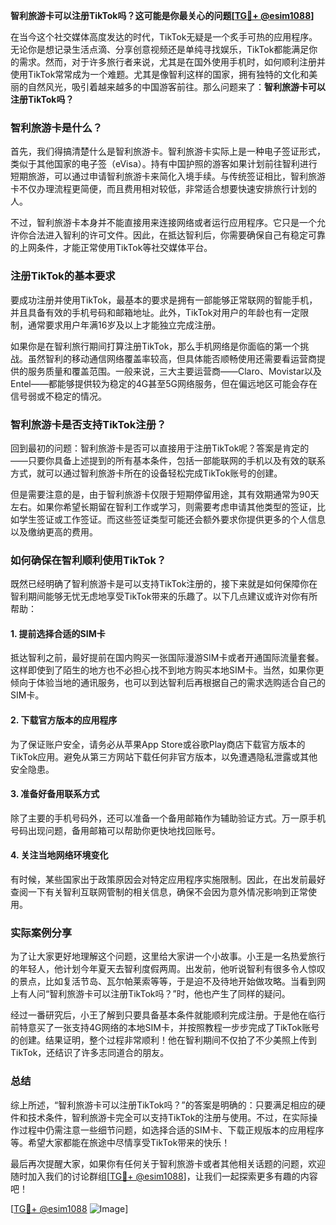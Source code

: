 **智利旅游卡可以注册TikTok吗？这可能是你最关心的问题[[TG💪+ @esim1088](https://t.me/s/esim1088)]**

在当今这个社交媒体高度发达的时代，TikTok无疑是一个炙手可热的应用程序。无论你是想记录生活点滴、分享创意视频还是单纯寻找娱乐，TikTok都能满足你的需求。然而，对于许多旅行者来说，尤其是在国外使用手机时，如何顺利注册并使用TikTok常常成为一个难题。尤其是像智利这样的国家，拥有独特的文化和美丽的自然风光，吸引着越来越多的中国游客前往。那么问题来了：**智利旅游卡可以注册TikTok吗？**

### 智利旅游卡是什么？

首先，我们得搞清楚什么是智利旅游卡。智利旅游卡实际上是一种电子签证形式，类似于其他国家的电子签（eVisa）。持有中国护照的游客如果计划前往智利进行短期旅游，可以通过申请智利旅游卡来简化入境手续。与传统签证相比，智利旅游卡不仅办理流程更简便，而且费用相对较低，非常适合想要快速安排旅行计划的人。

不过，智利旅游卡本身并不能直接用来连接网络或者运行应用程序。它只是一个允许你合法进入智利的许可文件。因此，在抵达智利后，你需要确保自己有稳定可靠的上网条件，才能正常使用TikTok等社交媒体平台。

### 注册TikTok的基本要求

要成功注册并使用TikTok，最基本的要求是拥有一部能够正常联网的智能手机，并且具备有效的手机号码和邮箱地址。此外，TikTok对用户的年龄也有一定限制，通常要求用户年满16岁及以上才能独立完成注册。

如果你是在智利旅行期间打算注册TikTok，那么手机网络是你面临的第一个挑战。虽然智利的移动通信网络覆盖率较高，但具体能否顺畅使用还需要看运营商提供的服务质量和覆盖范围。一般来说，三大主要运营商——Claro、Movistar以及Entel——都能够提供较为稳定的4G甚至5G网络服务，但在偏远地区可能会存在信号弱或不稳定的情况。

### 智利旅游卡是否支持TikTok注册？

回到最初的问题：智利旅游卡是否可以直接用于注册TikTok呢？答案是肯定的——只要你具备上述提到的所有基本条件，包括一部能联网的手机以及有效的联系方式，就可以通过智利旅游卡所在的设备轻松完成TikTok账号的创建。

但是需要注意的是，由于智利旅游卡仅限于短期停留用途，其有效期通常为90天左右。如果你希望长期留在智利工作或学习，则需要考虑申请其他类型的签证，比如学生签证或工作签证。而这些签证类型可能还会额外要求你提供更多的个人信息以及缴纳更高的费用。

### 如何确保在智利顺利使用TikTok？

既然已经明确了智利旅游卡是可以支持TikTok注册的，接下来就是如何保障你在智利期间能够无忧无虑地享受TikTok带来的乐趣了。以下几点建议或许对你有所帮助：

#### 1. 提前选择合适的SIM卡
抵达智利之前，最好提前在国内购买一张国际漫游SIM卡或者开通国际流量套餐。这样即使到了陌生的地方也不必担心找不到地方购买本地SIM卡。当然，如果你更倾向于体验当地的通讯服务，也可以到达智利后再根据自己的需求选购适合自己的SIM卡。

#### 2. 下载官方版本的应用程序
为了保证账户安全，请务必从苹果App Store或谷歌Play商店下载官方版本的TikTok应用。避免从第三方网站下载任何非官方版本，以免遭遇隐私泄露或其他安全隐患。

#### 3. 准备好备用联系方式
除了主要的手机号码外，还可以准备一个备用邮箱作为辅助验证方式。万一原手机号码出现问题，备用邮箱可以帮助你更快地找回账号。

#### 4. 关注当地网络环境变化
有时候，某些国家出于政策原因会对特定应用程序实施限制。因此，在出发前最好查阅一下有关智利互联网管制的相关信息，确保不会因为意外情况影响到正常使用。

### 实际案例分享

为了让大家更好地理解这个问题，这里给大家讲一个小故事。小王是一名热爱旅行的年轻人，他计划今年夏天去智利度假两周。出发前，他听说智利有很多令人惊叹的景点，比如复活节岛、瓦尔帕莱索等等，于是迫不及待地开始做攻略。当看到网上有人问“智利旅游卡可以注册TikTok吗？”时，他也产生了同样的疑问。

经过一番研究后，小王了解到只要具备基本条件就能顺利完成注册。于是他在临行前特意买了一张支持4G网络的本地SIM卡，并按照教程一步步完成了TikTok账号的创建。结果证明，整个过程非常顺利！他在智利期间不仅拍了不少美照上传到TikTok，还结识了许多志同道合的朋友。

### 总结

综上所述，“智利旅游卡可以注册TikTok吗？”的答案是明确的：只要满足相应的硬件和技术条件，智利旅游卡完全可以支持TikTok的注册与使用。不过，在实际操作过程中仍需注意一些细节问题，如选择合适的SIM卡、下载正规版本的应用程序等。希望大家都能在旅途中尽情享受TikTok带来的快乐！

最后再次提醒大家，如果你有任何关于智利旅游卡或者其他相关话题的问题，欢迎随时加入我们的讨论群组[[TG💪+ @esim1088](https://t.me/s/esim1088)]，让我们一起探索更多有趣的内容吧！

[[TG💪+ @esim1088](https://t.me/s/esim1088) ![Image](https://i.postimg.cc/4NQfJmqS/Snipaste-2025-05-13-00-14-12.png)]